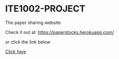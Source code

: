 # ITE1002-PROJECT
The paper sharing website

Check it out at:
https://paperstocks.herokuapp.com/

or click the link below

[Click here](https://paperstocks.herokuapp.com/ "PaperStock")
